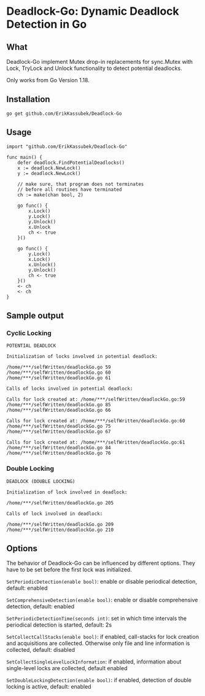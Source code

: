 # Deadlock-Go: Dynamic Deadlock Detection in Go

## What

Deadlock-Go implement Mutex drop-in replacements for 
sync.Mutex with Lock, TryLock and Unlock functionality to detect potential 
deadlocks.

Only works from Go Version 1.18.

## Installation
```
go get github.com/ErikKassubek/Deadlock-Go
```

## Usage
```
import "github.com/ErikKassubek/Deadlock-Go"

func main() {
	defer deadlock.FindPotentialDeadlocks()
	x := deadlock.NewLock()
	y := deadlock.NewLock()
	
	// make sure, that program does not terminates
	// before all routines have terminated
	ch := make(chan bool, 2)

	go func() {
		x.Lock()
		y.Lock()
		y.Unlock()
		x.Unlock
		ch <- true
	}()

	go func() {
		y.Lock()
		x.Lock()
		x.Unlock()
		y.Unlock()
		ch <- true
	}()
	<- ch
	<- ch
}
```

## Sample output
### Cyclic Locking
```
POTENTIAL DEADLOCK

Initialization of locks involved in potential deadlock:

/home/***/selfWritten/deadlockGo.go 59
/home/***/selfWritten/deadlockGo.go 60
/home/***/selfWritten/deadlockGo.go 61

Calls of locks involved in potential deadlock:

Calls for lock created at: /home/***/selfWritten/deadlockGo.go:59
/home/***/selfWritten/deadlockGo.go 85
/home/***/selfWritten/deadlockGo.go 66

Calls for lock created at: /home/***/selfWritten/deadlockGo.go:60
/home/***/selfWritten/deadlockGo.go 75
/home/***/selfWritten/deadlockGo.go 67

Calls for lock created at: /home/***/selfWritten/deadlockGo.go:61
/home/***/selfWritten/deadlockGo.go 84
/home/***/selfWritten/deadlockGo.go 76
```

### Double Locking
```
DEADLOCK (DOUBLE LOCKING)

Initialization of lock involved in deadlock:

/home/***/selfWritten/deadlockGo.go 205

Calls of lock involved in deadlock:

/home/***/selfWritten/deadlockGo.go 209
/home/***/selfWritten/deadlockGo.go 210
```


## Options
The behavior of Deadlock-Go can be influenced by different options.
They have to be set before the first lock was initialized.

```SetPeriodicDetection(enable bool)```: enable or disable periodical detection, default: enabled

```SetComprehensiveDetection(enable bool)```: enable or disable comprehensive detection, default: enabled

```SetPeriodicDetectionTime(seconds int)```: set in which time intervals 
the periodical detection is started, default: 2s

```SetCollectCallStacks(enable bool)```: if enabled, call-stacks for lock 
creation and acquisitions are collected. Otherwise only file and line 
information is collected, default: disabled

```SetCollectSingleLevelLockInformation```: if enabled, information about single-level locks are collected, default enabled

```SetDoubleLockingDetection(enable bool)```: if enabled, detection of double locking is active, default: enabled
